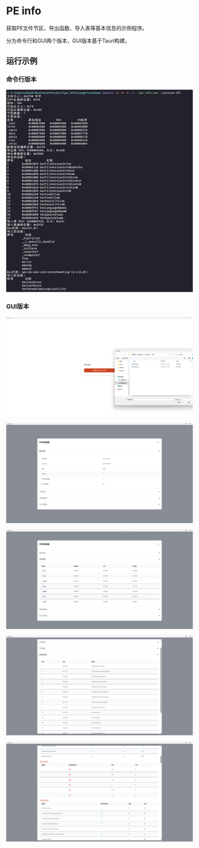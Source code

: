 # PE info

获取PE文件节区、导出函数、导入表等基本信息的示例程序。

分为命令行和GUI两个版本，GUI版本基于Tauri构建。

## 运行示例

### 命令行版本

![命令行版](static/cmd0.png)

### GUI版本

![GUI版入口](static/gui1.png)

![GUI版基本信息](static/gui2.png)

![GUI版节区数据](static/gui3.png)

![GUI版导出函数](static/gui4.png)

![GUI版导入表](static/gui5.png)